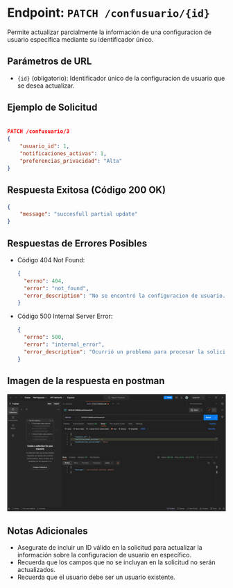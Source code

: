 <!-- Documentacion de un endpoint patch que actualiza parcialmente un registro en la coleccion de configuracion del usuario /confusuario{id} -->

# Endpoint: `PATCH /confusuario/{id}`

Permite actualizar parcialmente la información de una configuracion de usuario específica mediante su identificador único.

## Parámetros de URL

- `{id}` (obligatorio): Identificador único de la configuracion de usuario que se desea actualizar.

## Ejemplo de Solicitud

```json

PATCH /confusuario/3
{
    "usuario_id": 1,
    "notificaciones_activas": 1,
    "preferencias_privacidad": "Alta"
}
```

## Respuesta Exitosa (Código 200 OK)

```json
{
    "message": "succesfull partial update"
}
```

## Respuestas de Errores Posibles

- Código 404 Not Found:

  ```json
  {
    "errno": 404,
    "error": "not_found",
    "error_description": "No se encontró la configuracion de usuario."
  }
  ```

- Código 500 Internal Server Error:

  ```json
  {
    "errno": 500,
    "error": "internal_error",
    "error_description": "Ocurrió un problema para procesar la solicitud"
  }
  ```

## Imagen de la respuesta en postman

![imagen](./confUsuarioPATCH.png)

## Notas Adicionales

- Asegurate de incluir un ID válido en la solicitud para actualizar la información sobre la configuracion de usuario en específico.
- Recuerda que los campos que no se incluyan en la solicitud no serán actualizados.
- Recuerda que el usuario debe ser un usuario existente.

